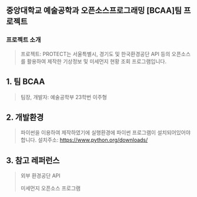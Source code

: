 ## 중앙대학교 예술공학과 오픈소스프로그래밍 [BCAA]팀 프로젝트


### 프로젝트 소개
> 프로젝트: PROTECT는 서울특별시, 경기도 및 한국환경공단 API 등의 오픈소스를 활용하여 제작한 기상정보 및 미세먼지 현황 조회 프로그램입니다. 

## 1. 팀 BCAA
> 팀장, 개발자: 예술공학부 23학번 이주형

## 2. 개발환경
> 파이썬을 이용하여 제작하였기에 실행환경에 파이썬 프로그램이 설치되어있어야 합니다. 설치주소: https://www.python.org/downloads/

## 3. 참고 레퍼런스
> 외부 환경공단 API
> 
> 미세먼지 오픈소스 프로그램
